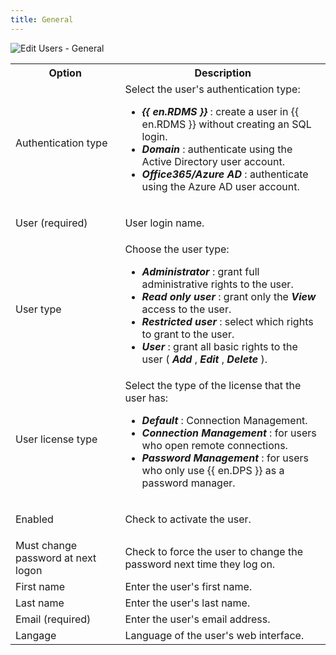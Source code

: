 ```yaml
---
title: General
---
```


![Edit Users - General](https://webdevolutions.azureedge.net/docs/en/server/ServerOp7005.png) 

<table>
	<tr>
		<th>
Option 
		</th>
		<th>
Description 
		</th>
	</tr>
	<tr>
		<td>
Authentication type 
		</td>
		<td>
Select the user's authentication type: 

* ***{{ en.RDMS }}*** : create a user in {{ en.RDMS }} without creating an SQL login. 
* ***Domain*** : authenticate using the Active Directory user account. 
* ***Office365/Azure AD*** : authenticate using the Azure AD user account. 
		</td>
	</tr>
	<tr>
		<td>
User (required) 
		</td>
		<td>
User login name. 
		</td>
	</tr>
	<tr>
		<td>
User type 
		</td>
		<td>
Choose the user type: 

* ***Administrator*** : grant full administrative rights to the user. 
* ***Read only user*** : grant only the ***View*** access to the user. 
* ***Restricted user*** : select which rights to grant to the user. 
* ***User*** : grant all basic rights to the user ( ***Add*** , ***Edit*** , ***Delete*** ). 
		</td>
	</tr>
	<tr>
		<td>
User license type 
		</td>
		<td>
Select the type of the license that the user has: 

* ***Default*** : Connection Management. 
* ***Connection Management*** : for users who open remote connections. 
* ***Password Management*** : for users who only use {{ en.DPS }} as a password manager. 
		</td>
	</tr>
	<tr>
		<td>
Enabled 
		</td>
		<td>
Check to activate the user. 
		</td>
	</tr>
	<tr>
		<td>
Must change password at next logon 
		</td>
		<td>
Check to force the user to change the password next time they log on. 
		</td>
	</tr>
	<tr>
		<td>
First name 
		</td>
		<td>
Enter the user's first name. 
		</td>
	</tr>
	<tr>
		<td>
Last name 
		</td>
		<td>
Enter the user's last name. 
		</td>
	</tr>
	<tr>
		<td>
Email (required) 
		</td>
		<td>
Enter the user's email address. 
		</td>
	</tr>
	<tr>
		<td>
Langage 
		</td>
		<td>
Language of the user's web interface. 
		</td>
	</tr>
</table>


